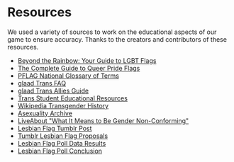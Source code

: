 # Resources
We used a variety of sources to work on the educational aspects of our game to ensure accuracy.
Thanks to the creators and contributors of these resources. 
* [Beyond the Rainbow: Your Guide to LGBT Flags](http://www.newnownext.com/guide-lgbt-flags/07/2017/)
* [The Complete Guide to Queer Pride Flags](https://www.pride.com/pride/2018/6/13/complete-guide-queer-pride-flags-0#media-gallery-media-11)
* [PFLAG National Glossary of Terms](https://pflag.org/glossary)
* [glaad Trans FAQ](glaad.org/transgender/transfaq)
* [glaad Trans Allies Guide](glaad.org/transgender/allies)
* [Trans Student Educational Resources](http://transstudent.org/)
* [Wikipedia Transgender History](https://en.wikipedia.org/wiki/Transgender_history)
* [Asexuality Archive](http://www.asexualityarchive.com/the-asexuality-flag/)
* [LiveAbout "What It Means to Be Gender Non-Conforming"](https://www.liveabout.com/what-does-it-mean-to-be-gender-non-conforming-1415327)
* [Lesbian Flag Tumblr Post](https://sadlesbeandisaster.tumblr.com/post/174589716001/sadlesbeandisaster-sadlesbeandisaster-meanings)
* [Tumblr Lesbian Flag Proposals](https://allukazaoldyeck.tumblr.com/post/174615049778/allukazaoldyeck-as-someone-who-made-one-of-the)
* [Lesbian Flag Poll Data Results](https://allukazaoldyeck.tumblr.com/post/174635579783/lesbian-flag-poll-data-results)
* [Lesbian Flag Poll Conclusion](https://allukazaoldyeck.tumblr.com/post/174619653418/i-realize-the-irony-in-making-another-lesbian-flag)

